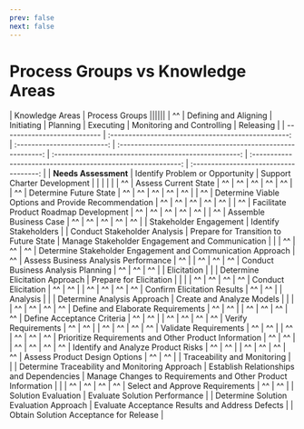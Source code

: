 ```yaml
---
prev: false
next: false
---
```


# Process Groups vs Knowledge Areas

<!--prettier-ignore-start-->
| Knowledge Areas             | Process Groups                                                                                                                                                                                                                                                                                             ||||||
| ^^                          | Defining and Aligning                               | Initiating                  | Planning                                                    | Executing                                             | Monitoring and Controlling                                   | Releasing                              |
| --------------------------- | :-------------------------------------------------: | :-------------------------: | :---------------------------------------------------------: | :---------------------------------------------------: | :----------------------------------------------------------: | :------------------------------------: |
| **Needs Assessment**        | Identify Problem or Opportunity                     | Support Charter Development |                                                             |                                                       |                                                              |                                        |
| ^^                          | Assess Current State                                | ^^                          | ^^                                                          | ^^                                                    | ^^                                                           | ^^                                     |
| ^^                          | Determine Future State                              | ^^                          | ^^                                                          | ^^                                                    | ^^                                                           | ^^                                     |
| ^^                          | Determine Viable Options and Provide Recommendation | ^^                          | ^^                                                          | ^^                                                    | ^^                                                           | ^^                                     |
| ^^                          | Facilitate Product Roadmap Development              | ^^                          | ^^                                                          | ^^                                                    | ^^                                                           | ^^                                     |
| ^^                          | Assemble Business Case                              | ^^                          | ^^                                                          | ^^                                                    | ^^                                                           | ^^                                     |
| Stakeholder Engagement      | Identify Stakeholders                               |                             | Conduct Stakeholder Analysis                                | Prepare for Transition to Future State                | Manage Stakeholder Engagement and Communication              |                                        |
| ^^                          | ^^                                                  | ^^                          | Determine Stakeholder Engagement and Communication Approach | ^^                                                    | Assess Business Analysis Performance                         | ^^                                     |
| ^^                          | ^^                                                  | ^^                          | Conduct Business Analysis Planning                          | ^^                                                    | ^^                                                           | ^^                                     |
| Elicitation                 |                                                     |                             | Determine Elicitation Approach                              | Prepare for Elicitation                               |                                                              |                                        |
| ^^                          | ^^                                                  | ^^                          | ^^                                                          | Conduct Elicitation                                   | ^^                                                           | ^^                                     |
| ^^                          | ^^                                                  | ^^                          | ^^                                                          | Confirm Elicitation Results                           | ^^                                                           | ^^                                     |
| Analysis                    |                                                     |                             | Determine Analysis Approach                                 | Create and Analyze Models                             |                                                              |                                        |
| ^^                          | ^^                                                  | ^^                          | ^^                                                          | Define and Elaborate Requirements                     | ^^                                                           | ^^                                     |
| ^^                          | ^^                                                  | ^^                          | ^^                                                          | Define Acceptance Criteria                            | ^^                                                           | ^^                                     |
| ^^                          | ^^                                                  | ^^                          | ^^                                                          | Verify Requirements                                   | ^^                                                           | ^^                                     |
| ^^                          | ^^                                                  | ^^                          | ^^                                                          | Validate Requirements                                 | ^^                                                           | ^^                                     |
| ^^                          | ^^                                                  | ^^                          | ^^                                                          | Prioritize Requirements and Other Product Information | ^^                                                           | ^^                                     |
| ^^                          | ^^                                                  | ^^                          | ^^                                                          | Identify and Analyze Product Risks                    | ^^                                                           | ^^                                     |
| ^^                          | ^^                                                  | ^^                          | ^^                                                          | Assess Product Design Options                         | ^^                                                           | ^^                                     |
| Traceability and Monitoring |                                                     |                             | Determine Traceability and Monitoring Approach              | Establish Relationships and Dependencies              | Manage Changes to Requirements and Other Product Information |                                        |
| ^^                          | ^^                                                  | ^^                          | ^^                                                          | Select and Approve Requirements                       | ^^                                                           | ^^                                     |
| Solution Evaluation         | Evaluate Solution Performance                       |                             | Determine Solution Evaluation Approach                      | Evaluate Acceptance Results and Address Defects       |                                                              | Obtain Solution Acceptance for Release |

<!--prettier-ignore-end-->
